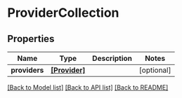 # ProviderCollection


## Properties
Name | Type | Description | Notes
------------ | ------------- | ------------- | -------------
**providers** | [**[Provider]**](Provider.md) |  | [optional] 

[[Back to Model list]](../README.md#documentation-for-models) [[Back to API list]](../README.md#documentation-for-api-endpoints) [[Back to README]](../README.md)


